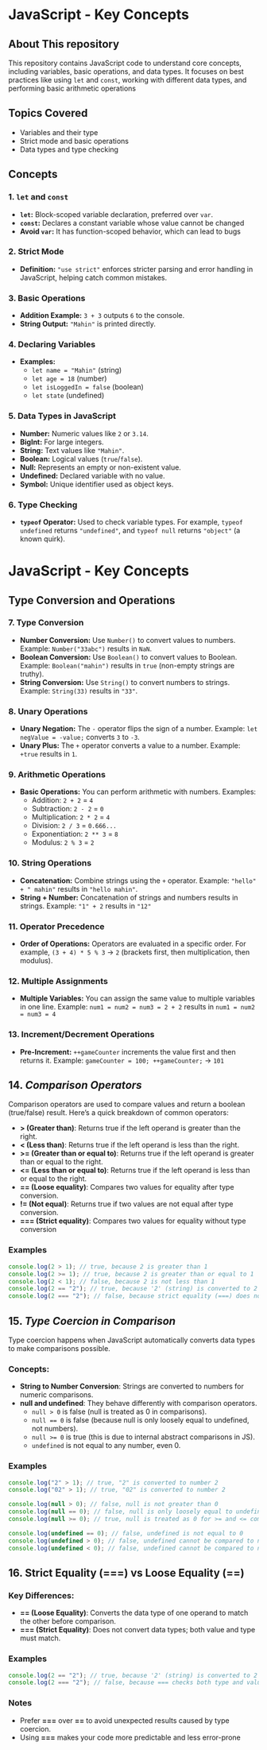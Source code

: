 # JavaScript - Key Concepts

## About This repository

This repository contains JavaScript code to understand core concepts, including variables, basic operations, and data types. It focuses on best practices like using `let` and `const`, working with different data types, and performing basic arithmetic operations

## Topics Covered

- Variables and their type
- Strict mode and basic operations
- Data types and type checking

## Concepts

### 1. **`let` and `const`**

- **`let`:** Block-scoped variable declaration, preferred over `var`.
- **`const`:** Declares a constant variable whose value cannot be changed
- **Avoid `var`:** It has function-scoped behavior, which can lead to bugs

### 2. **Strict Mode**

- **Definition:** `"use strict"` enforces stricter parsing and error handling in JavaScript, helping catch common mistakes.

### 3. **Basic Operations**

- **Addition Example:** `3 + 3` outputs `6` to the console.
- **String Output:** `"Mahin"` is printed directly.

### 4. **Declaring Variables**

- **Examples:**
  - `let name = "Mahin"` (string)
  - `let age = 18` (number)
  - `let isLoggedIn = false` (boolean)
  - `let state` (undefined)

### 5. **Data Types in JavaScript**

- **Number:** Numeric values like `2` or `3.14`.
- **BigInt:** For large integers.
- **String:** Text values like `"Mahin"`.
- **Boolean:** Logical values (`true`/`false`).
- **Null:** Represents an empty or non-existent value.
- **Undefined:** Declared variable with no value.
- **Symbol:** Unique identifier used as object keys.

### 6. **Type Checking**

- **`typeof` Operator:** Used to check variable types. For example, `typeof undefined` returns `"undefined"`, and `typeof null` returns `"object"` (a known quirk).

# JavaScript - Key Concepts

## Type Conversion and Operations

### 7. **Type Conversion**

- **Number Conversion:** Use `Number()` to convert values to numbers. Example: `Number("33abc")` results in `NaN`.
- **Boolean Conversion:** Use `Boolean()` to convert values to Boolean. Example: `Boolean("mahin")` results in `true` (non-empty strings are truthy).
- **String Conversion:** Use `String()` to convert numbers to strings. Example: `String(33)` results in `"33"`.

### 8. **Unary Operations**

- **Unary Negation:** The `-` operator flips the sign of a number. Example: `let negValue = -value;` converts `3` to `-3`.
- **Unary Plus:** The `+` operator converts a value to a number. Example: `+true` results in `1`.

### 9. **Arithmetic Operations**

- **Basic Operations:** You can perform arithmetic with numbers. Examples:
  - Addition: `2 + 2` = `4`
  - Subtraction: `2 - 2` = `0`
  - Multiplication: `2 * 2` = `4`
  - Division: `2 / 3` = `0.666...`
  - Exponentiation: `2 ** 3` = `8`
  - Modulus: `2 % 3` = `2`

### 10. **String Operations**

- **Concatenation:** Combine strings using the `+` operator. Example: `"hello" + " mahin"` results in `"hello mahin"`.
- **String + Number:** Concatenation of strings and numbers results in strings. Example: `"1" + 2` results in `"12"`

### 11. **Operator Precedence**

- **Order of Operations:** Operators are evaluated in a specific order. For example, `(3 + 4) * 5 % 3` → `2` (brackets first, then multiplication, then modulus).

### 12. **Multiple Assignments**

- **Multiple Variables:** You can assign the same value to multiple variables in one line. Example: `num1 = num2 = num3 = 2 + 2` results in `num1 = num2 = num3 = 4`

### 13. **Increment/Decrement Operations**

- **Pre-Increment:** `++gameCounter` increments the value first and then returns it.
  Example: `gameCounter = 100; ++gameCounter;` → `101`

## 14. _Comparison Operators_

Comparison operators are used to compare values and return a boolean (true/false) result. Here’s a quick breakdown of common operators:

- **> (Greater than)**: Returns true if the left operand is greater than the right.
- **< (Less than)**: Returns true if the left operand is less than the right.
- **>= (Greater than or equal to)**: Returns true if the left operand is greater than or equal to the right.
- **<= (Less than or equal to)**: Returns true if the left operand is less than or equal to the right.
- **== (Loose equality)**: Compares two values for equality after type conversion.
- **!= (Not equal)**: Returns true if two values are not equal after type conversion.
- **=== (Strict equality)**: Compares two values for equality without type conversion

### Examples

```javascript
console.log(2 > 1); // true, because 2 is greater than 1
console.log(2 >= 1); // true, because 2 is greater than or equal to 1
console.log(2 < 1); // false, because 2 is not less than 1
console.log(2 == "2"); // true, because '2' (string) is converted to 2 (number) before comparison
console.log(2 === "2"); // false, because strict equality (===) does not convert types
```

## 15. _Type Coercion in Comparison_

Type coercion happens when JavaScript automatically converts data types to make comparisons possible.

### Concepts:

- **String to Number Conversion**: Strings are converted to numbers for numeric comparisons.
- **null and undefined**: They behave differently with comparison operators.
  - `null > 0` is false (null is treated as 0 in comparisons).
  - `null == 0` is false (because null is only loosely equal to undefined, not numbers).
  - `null >= 0` is true (this is due to internal abstract comparisons in JS).
  - `undefined` is not equal to any number, even 0.

### Examples

```javascript
console.log("2" > 1); // true, "2" is converted to number 2
console.log("02" > 1); // true, "02" is converted to number 2

console.log(null > 0); // false, null is not greater than 0
console.log(null == 0); // false, null is only loosely equal to undefined
console.log(null >= 0); // true, null is treated as 0 for >= and <= comparisons

console.log(undefined == 0); // false, undefined is not equal to 0
console.log(undefined > 0); // false, undefined cannot be compared to numbers
console.log(undefined < 0); // false, undefined cannot be compared to numbers
```

## 16. Strict Equality (===) vs Loose Equality (==)

### Key Differences:

- **== (Loose Equality)**: Converts the data type of one operand to match the other before comparison.
- **=== (Strict Equality)**: Does not convert data types; both value and type must match.

### Examples

```javascript
console.log(2 == "2"); // true, because '2' (string) is converted to 2 (number) before comparison
console.log(2 === "2"); // false, because === checks both type and value
```

### Notes

- Prefer **===** over **==** to avoid unexpected results caused by type coercion.
- Using **===** makes your code more predictable and less error-prone
